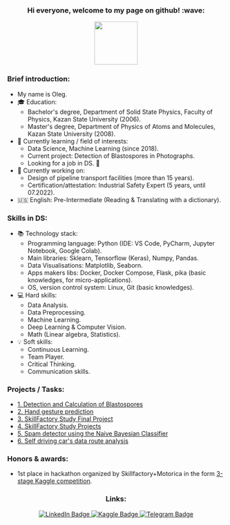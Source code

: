 <h3 align="center">
  Hi everyone, welcome to my page on github! :wave:
</h3>


<div id="header" align="center">
  <img src="https://media.giphy.com/media/k0ijJhqrUP4T2EvmJ1/giphy.gif" width="100"/>
</div>


### Brief introduction:
- My name is Oleg. 
- :mortar_board: Education:  
  - Bachelor's degree, Department of Solid State Physics, Faculty of Physics, Kazan State University (2006).  
  - Master's degree, Department of Physics of Atoms and Molecules, Kazan State University (2008). 
- :book: Currently learning / field of interests:  
  - Data Science, Machine Learning (since 2018).  
  - Current project: Detection of Blastospores in Photographs.
  - Looking for a job in DS. :eyes:
- :construction_worker: Currently working on:  
  - Design of pipeline transport facilities (more than 15 years).  
  - Certification/attestation: Industrial Safety Expert (5 years, until 07.2022).  
- :us: English: Pre-Intermediate (Reading & Translating with a dictionary).  


### Skills in DS:
- :books: Technology stack:
  - Programming language: Python (IDE: VS Code, PyCharm, Jupyter Notebook, Google Colab).  
  - Main libraries: Sklearn, Tensorflow (Keras), Numpy, Pandas.
  - Data Visualisations: Matplotlib, Seaborn.  
  - Apps makers libs: Docker, Docker Compose, Flask, pika (basic knowledges, for micro-applications).
  - OS, version control system: Linux, Git (basic knowledges).
- :computer: Hard skills:
  - Data Analysis.
  - Data Preprocessing.
  - Machine Learning.
  - Deep Learning & Computer Vision.
  - Math (Linear algebra, Statistics).
- :bulb: Soft skills:
  - Continuous Learning.
  - Team Player.
  - Critical Thinking.
  - Communication skills.


### Projects / Tasks:
- [1. Detection and Calculation of Blastospores](https://github.com/ostrebko/calc_blastos)
- [2. Hand gesture prediction](https://github.com/gesture-classification/gesture_classification)
- [3. SkillFactory Study Final Project](https://github.com/ostrebko/skf_final_project)
- [4. SkillFactory Study Projects](https://github.com/ostrebko/skillfactory_rds)
- [5. Spam detector using the Naive Bayesian Classifier](https://github.com/ostrebko/spam_detection)
- [6. Self driving car's data route analysis](https://github.com/ostrebko/yand_car)


### Honors & awards:
- 1st place in hackathon organized by Skillfactory+Motorica in the form [3-stage Kaggle competition](https://www.kaggle.com/competitions/motorica-advanced-gesture-classification).


<h3 align="center">
  Links:
</h3>


<div id="badges" align="center">
  <a href="https://www.linkedin.com/in/oleg-strebkov/">
    <img src="https://img.shields.io/badge/LinkedIn-blue?style=for-the-badge&logo=linkedin&logoColor=white" alt="LinkedIn Badge"/>
  </a>
  <a href="https://www.kaggle.com/ostrebko/">
    <img src="https://img.shields.io/badge/Kaggle-blue?style=for-the-badge&logo=kaggle&logoColor=white" alt="Kaggle Badge"/>
  </a>
  <a href="https://t.me/ostrebko/">
    <img src="https://img.shields.io/badge/Telegram-blue?style=for-the-badge&logo=telegram&logoColor=white" alt="Telegram Badge"/>
  </a>
</div>

<div id="badges" align="center">
    <img src="https://komarev.com/ghpvc/?username=ostrebko&style=flat-square&color=blue" alt=""/>
  </a>
</div>
